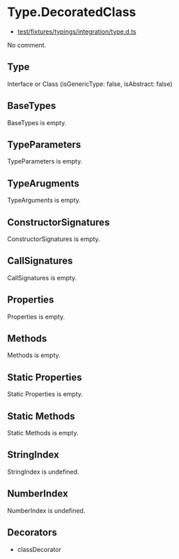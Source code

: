 # Type.DecoratedClass

* [test/fixtures/typings/integration/type.d.ts](/test/fixtures/typings/integration/type.d.ts#L90)

No comment.

## Type

Interface or Class (isGenericType: false, isAbstract: false)

## BaseTypes

BaseTypes is empty.

## TypeParameters

TypeParameters is empty.

## TypeArugments

TypeArguments is empty.

## ConstructorSignatures

ConstructorSignatures is empty.

## CallSignatures

CallSignatures is empty.

## Properties

Properties is empty.

## Methods

Methods is empty.

## Static Properties

Static Properties is empty.

## Static Methods

Static Methods is empty.

## StringIndex

StringIndex is undefined.

## NumberIndex

NumberIndex is undefined.

## Decorators

* classDecorator
